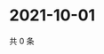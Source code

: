 # 2021-10-01

共 0 条

<!-- BEGIN WEIBO -->
<!-- 最后更新时间 Fri Oct 01 2021 00:00:47 GMT+0800 (China Standard Time) -->

<!-- END WEIBO -->
